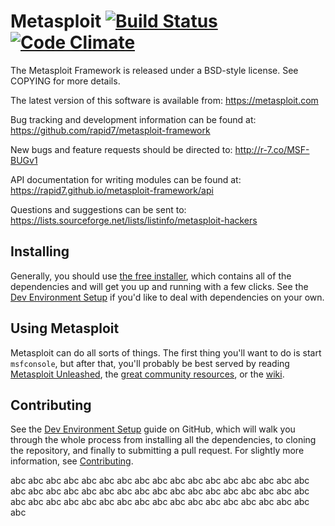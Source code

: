Metasploit [![Build Status](https://travis-ci.org/rapid7/metasploit-framework.png?branch=master)](https://travis-ci.org/rapid7/metasploit-framework) [![Code Climate](https://codeclimate.com/badge.png)](https://codeclimate.com/github/rapid7/metasploit-framework)
==
The Metasploit Framework is released under a BSD-style license. See
COPYING for more details.

The latest version of this software is available from: https://metasploit.com

Bug tracking and development information can be found at:
 https://github.com/rapid7/metasploit-framework

New bugs and feature requests should be directed to:
  http://r-7.co/MSF-BUGv1

API documentation for writing modules can be found at:
  https://rapid7.github.io/metasploit-framework/api

Questions and suggestions can be sent to:
  https://lists.sourceforge.net/lists/listinfo/metasploit-hackers

Installing
--

Generally, you should use [the free installer](https://www.metasploit.com/download),
which contains all of the dependencies and will get you up and running with a
few clicks. See the [Dev Environment Setup](http://r-7.co/MSF-DEV) if
you'd like to deal with dependencies on your own.

Using Metasploit
--
Metasploit can do all sorts of things. The first thing you'll want to do
is start `msfconsole`, but after that, you'll probably be best served by
reading [Metasploit Unleashed][unleashed], the [great community
resources](https://metasploit.github.io), or the [wiki].

Contributing
--
See the [Dev Environment Setup][wiki-devenv] guide on GitHub, which will
walk you through the whole process from installing all the
dependencies, to cloning the repository, and finally to submitting a
pull request. For slightly more information, see
[Contributing](https://github.com/rapid7/metasploit-framework/blob/master/CONTRIBUTING.md).


[wiki]: https://github.com/rapid7/metasploit-framework/wiki
[wiki-devenv]: https://github.com/rapid7/metasploit-framework/wiki/Setting-Up-a-Metasploit-Development-Environment "Metasploit Development Environment Setup"
[wiki-start]: https://github.com/rapid7/metasploit-framework/wiki/ "Metasploit Wiki"
[wiki-usage]: https://github.com/rapid7/metasploit-framework/wiki/Using-Metasploit "Using Metasploit"
[unleashed]: http://www.offensive-security.com/metasploit-unleashed/ "Metasploit Unleashed"


abc
abc
abc
abc
abc
abc
abc
abc
abc
abc
abc
abc
abc
abc
abc
abc
abc
abc
abc
abc
abc
abc
abc
abc
abc
abc
abc
abc
abc
abc
abc
abc
abc
abc
abc
abc
abc
abc
abc
abc
abc
abc
abc
abc
abc
abc
abc
abc
abc
abc
abc
abc
